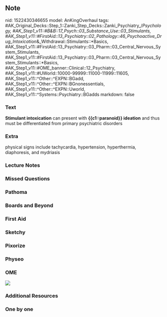 ## Note
nid: 1522430346655
model: AnKingOverhaul
tags: #AK_Original_Decks::Step_1::Zanki_Step_Decks::Zanki_Psychiatry_/_Psychology, #AK_Step1_v11::#B&B::17_Psych::03_Substance_Use::03_Stimulants, #AK_Step1_v11::#FirstAid::13_Psychiatry::02_Pathology::46_Psychoactive_Drug_Intoxication_&_Withdrawal::Stimulants::*Basics, #AK_Step1_v11::#FirstAid::13_Psychiatry::03_Pharm::03_Central_Nervous_System_Stimulants, #AK_Step1_v11::#FirstAid::13_Psychiatry::03_Pharm::03_Central_Nervous_System_Stimulants::*Basics, #AK_Step1_v11::#OME_banner::Clinical::12_Psychiatry, #AK_Step1_v11::#UWorld::10000-99999::11000-11999::11605, #AK_Step1_v11::^Other::^EXPN::BGadd, #AK_Step1_v11::^Other::^EXPN::BGnonessentials, #AK_Step1_v11::^Other::^EXPN::Uworld, #AK_Step1_v11::^Systems::Psychiatry::BGadds
markdown: false

### Text
<b>Stimulant intoxication</b> can present with <b>{{c1::paranoid}}
ideation</b> and thus must be differentiated from primary
psychiatric disorders

### Extra
physical signs include tachycardia, hypertension, hyperthermia, diaphoresis, and mydriasis

### Lecture Notes


### Missed Questions


### Pathoma


### Boards and Beyond


### First Aid


### Sketchy


### Pixorize


### Physeo


### OME
<div class="ome-widget">
  <a href=
  "https://onlinemeded.org/spa/psychiatry?ref=anki"><img src=
  "_OME_AnkiFlashcards_Topic_5.png"></a>
</div>

### Additional Resources


### One by one

